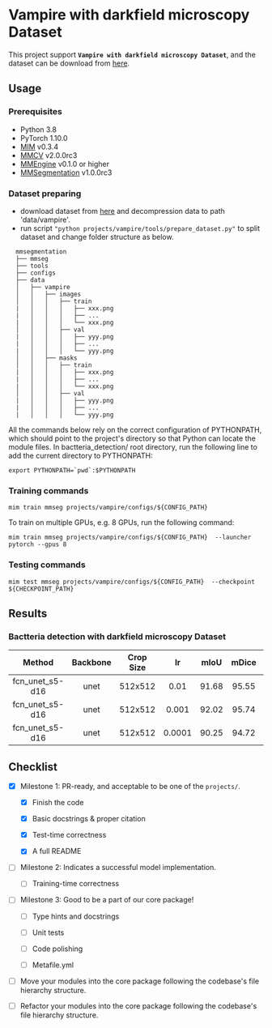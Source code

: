 # Vampire with darkfield microscopy Dataset

This project support **`Vampire with darkfield microscopy Dataset`**, and the dataset can be download from [here](https://tianchi.aliyun.com/dataset/94411).

## Usage

<!-- For a typical model, this section should contain the commands for training and testing. You are also suggested to dump your environment specification to env.yml by `conda env export > env.yml`. -->

### Prerequisites

- Python 3.8
- PyTorch 1.10.0
- [MIM](https://github.com/open-mmlab/mim) v0.3.4
- [MMCV](https://github.com/open-mmlab/mmcv) v2.0.0rc3
- [MMEngine](https://github.com/open-mmlab/mmengine) v0.1.0 or higher
- [MMSegmentation](https://github.com/open-mmlab/mmsegmentation) v1.0.0rc3

### Dataset preparing

- download dataset from [here](https://tianchi.aliyun.com/dataset/94411) and decompression data to path 'data/vampire'.
- run script `"python projects/vampire/tools/prepare_dataset.py"` to split dataset and change folder structure as below.

```none
  mmsegmentation
  ├── mmseg
  ├── tools
  ├── configs
  ├── data
  │   ├── vampire
  │   │   ├── images
  │   │   │   ├── train
  |   │   │   │   ├── xxx.png
  |   │   │   │   ├── ...
  |   │   │   │   └── xxx.png
  │   │   │   ├── val
  |   │   │   │   ├── yyy.png
  |   │   │   │   ├── ...
  |   │   │   │   └── yyy.png
  │   │   ├── masks
  │   │   │   ├── train
  |   │   │   │   ├── xxx.png
  |   │   │   │   ├── ...
  |   │   │   │   └── xxx.png
  │   │   │   ├── val
  |   │   │   │   ├── yyy.png
  |   │   │   │   ├── ...
  |   │   │   │   └── yyy.png
```

All the commands below rely on the correct configuration of PYTHONPATH, which should point to the project's directory so that Python can locate the module files. In bactteria_detection/ root directory, run the following line to add the current directory to PYTHONPATH:

```shell
export PYTHONPATH=`pwd`:$PYTHONPATH
```

### Training commands

```shell
mim train mmseg projects/vampire/configs/${CONFIG_PATH}
```

To train on multiple GPUs, e.g. 8 GPUs, run the following command:

```shell
mim train mmseg projects/vampire/configs/${CONFIG_PATH}  --launcher pytorch --gpus 8
```

### Testing commands

```shell
mim test mmseg projects/vampire/configs/${CONFIG_PATH}  --checkpoint ${CHECKPOINT_PATH}
```

<!-- List the results as usually done in other model's README. [Example](https://github.com/open-mmlab/mmsegmentation/tree/dev-1.x/configs/fcn#results-and-models)

You should claim whether this is based on the pre-trained weights, which are converted from the official release; or it's a reproduced result obtained from retraining the model in this project. -->

## Results

### Bactteria detection with darkfield microscopy Dataset

|     Method      | Backbone | Crop Size |   lr   | mIoU  | mDice |                                                                   config                                                                   |
| :-------------: | :------: | :-------: | :----: | :---: | :---: | :----------------------------------------------------------------------------------------------------------------------------------------: |
| fcn_unet_s5-d16 |   unet   |  512x512  |  0.01  | 91.68 | 95.55 |  [config](https://github.com/open-mmlab/mmsegmentation/tree/dev-1.x/projects/vampire/configs/Bactteria_Det_unet_0.01_CrossEntropyLoss.py)  |
| fcn_unet_s5-d16 |   unet   |  512x512  | 0.001  | 92.02 | 95.74 | [config](https://github.com/open-mmlab/mmsegmentation/tree/dev-1.x/projects/vampire/configs/Bactteria_Det_unet_0.001_CrossEntropyLoss.py)  |
| fcn_unet_s5-d16 |   unet   |  512x512  | 0.0001 | 90.25 | 94.72 | [config](https://github.com/open-mmlab/mmsegmentation/tree/dev-1.x/projects/vampire/configs/Bactteria_Det_unet_0.0001_CrossEntropyLoss.py) |

## Checklist

- [x] Milestone 1: PR-ready, and acceptable to be one of the `projects/`.

  - [x] Finish the code

  - [x] Basic docstrings & proper citation

  - [x] Test-time correctness

  - [x] A full README

- [ ] Milestone 2: Indicates a successful model implementation.

  - [ ] Training-time correctness

- [ ] Milestone 3: Good to be a part of our core package!

  - [ ] Type hints and docstrings

  - [ ] Unit tests

  - [ ] Code polishing

  - [ ] Metafile.yml

- [ ] Move your modules into the core package following the codebase's file hierarchy structure.

- [ ] Refactor your modules into the core package following the codebase's file hierarchy structure.
